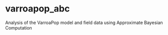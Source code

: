 # varroapop_abc
Analysis of the VarroaPop model and field data using Approximate Bayesian Computation
